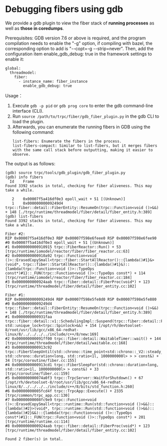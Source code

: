 # Debugging fibers using gdb

We provide a gdb plugin to view the fiber stack of **running processes** as well as **those in coredumps**.

Prerequisites: GDB version 7.6 or above is required, and the program compilation needs to enable the "-g" option, if compiling with bazel, the corresponding option to add is "--copt=-g --strip=never". Then, add the configuration item enable_gdb_debug: true in the framework settings to enable it:

```
global:
  threadmodel:
    fiber:
      - instance_name: fiber_instance
        enable_gdb_debug: true
```


Usage：
1. Execute `gdb -p pid` or `gdb prog core` to enter the gdb command-line interface (CLI).
2. Run `source /path/to/trpc/fiber/gdb_fiber_plugin.py` in the gdb CLI to load the plugin.
3. Afterwards, you can enumerate the running fibers in GDB using the following command:
    ```
    list-fibers: Enumerate the fibers in the process.
    list-fibers-compact: Similar to list-fibers, but it merges fibers with the same call stack before outputting, making it easier to observe.
    ```

The output is as follows:
```
(gdb) source trpc/tools/gdb_plugin/gdb_fiber_plugin.py
(gdb) info fibers
  Id    Frame
Found 3392 stacks in total, checking for fiber aliveness. This may take a while.

   2    0x00007f5a416df0e3 epoll_wait + 51 [(Unknown)]
   1    0x00000000009249d4 trpc::fiber::detail::FiberEntity::ResumeOn(trpc::Function<void ()>&&) + 148 [./trpc/runtime/threadmodel/fiber/detail/fiber_entity.h:389]
(gdb) list-fibers
Found 3392 stacks in total, checking for fiber aliveness. This may take a while.

Fiber #2:
RIP 0x00007f5a416df0e3 RBP 0x00007f598e6feee0 RSP 0x00007f598e6fee90
#0 0x00007f5a416df0e3 epoll_wait + 51 [(Unknown)]
#1 0x0000000000910915 trpc::FiberReactor::Run() + 53 [trpc/runtime/iomodel/reactor/fiber/fiber_reactor.cc:63]
#2 0x0000000000910a92 trpc::Function<void ()>::ErasedCopySmall<trpc::fiber::StartAllReactor()::{lambda()#1}&>(void*, trpc::fiber::StartAllReactor()::{lambda()#1}&)::{lambda(trpc::Function<void ()>::TypeOps const*)#1}::_FUN(trpc::Function<void ()>::TypeOps const*) + 114 [trpc/runtime/iomodel/reactor/fiber/fiber_reactor.cc:184]
#3 0x0000000000924aab trpc::fiber::detail::FiberProc(void*) + 123 [trpc/runtime/threadmodel/fiber/detail/fiber_entity.cc:102]

Fiber #1:
RIP 0x00000000009249d4 RBP 0x00007f598e5fe8d0 RSP 0x00007f598e5fe880
#0 0x00000000009249d4 trpc::fiber::detail::FiberEntity::ResumeOn(trpc::Function<void ()>&&) + 148 [./trpc/runtime/threadmodel/fiber/detail/fiber_entity.h:389]
#1 0x0000000000931faa trpc::fiber::detail::v1::SchedulingImpl::Suspend(trpc::fiber::detail::FiberEntity*, std::unique_lock<trpc::Spinlock>&&) + 154 [/opt/rh/devtoolset-8/root/usr/lib/gcc/x86_64-redhat-linux/8/../../../../include/c++/8/new:169]
#2 0x000000000091ff00 trpc::fiber::detail::WaitableTimer::wait() + 144 [trpc/runtime/threadmodel/fiber/detail/waitable.cc:168]
#3 0x0000000000913c92 trpc::FiberSleepUntil(std::chrono::time_point<std::chrono::_V2::steady_clock, std::chrono::duration<long, std::ratio<1l, 1000000000l> > > const&) + 34 [trpc/coroutine/fiber.cc:155]
#4 0x0000000000913cd1 trpc::FiberSleepFor(std::chrono::duration<long, std::ratio<1l, 1000000000l> > const&) + 33 [trpc/coroutine/fiber.cc:159]
#5 0x000000000074a0f3 trpc::TrpcServer::WaitForShutdown() + 67 [/opt/rh/devtoolset-8/root/usr/lib/gcc/x86_64-redhat-linux/8/../../../../include/c++/8/bits/std_function.h:260]
#6 0x00000000005fcd4f trpc::TrpcApp::Execute() + 2335 [trpc/common/trpc_app.cc:130]
#7 0x00000000008fc9e9 trpc::Function<void ()>::ErasedCopySmall<trpc::runtime::Run(std::function<void ()>&&)::{lambda()#2}>(void*, trpc::runtime::Run(std::function<void ()>&&)::{lambda()#2}&&)::{lambda(trpc::Function<void ()>::TypeOps const*)#1}::_FUN(trpc::Function<void ()>::TypeOps const*) + 201 [trpc/runtime/runtime.cc:114]
#8 0x0000000000924aab trpc::fiber::detail::FiberProc(void*) + 123 [trpc/runtime/threadmodel/fiber/detail/fiber_entity.cc:102]

Found 2 fiber(s) in total.
```

